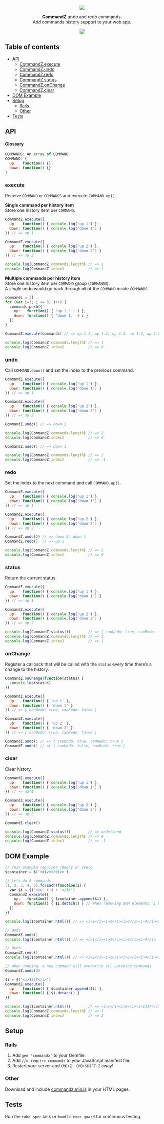 <p align="center">
  <a href="https://github.com/EtienneLem/commandz">
    <img src="https://f.cloud.github.com/assets/436043/1047139/032acfc8-1059-11e3-8baa-d22caee7e517.png">
  </a>
</p>

<p align="center">
  <strong>CommandZ</strong> undo and redo commands.<br>
  Add commands history support to your web app.
</p>

<p align="center">
  <a href="http://badge.fury.io/rb/commandz"><img src="https://badge.fury.io/rb/commandz@2x.png" alt="Gem Version" height="18"></a>
</p>

## Table of contents
- [API](#api)
  - [CommandZ.execute](#execute)
  - [CommandZ.undo](#undo)
  - [CommandZ.redo](#redo)
  - [CommandZ.status](#status)
  - [CommandZ.onChange](#onchange)
  - [CommandZ.clear](#clear)
- [DOM Example](#dom-example)
- [Setup](#setup)
  - [Rails](#rails)
  - [Other](#other)
- [Tests](#tests)

## API
#### Glossary
```js
COMMANDS: An Array of COMMAND
COMMAND: {
  up:   function() {},
  down: function() {}
}
```

### execute
Receive `COMMAND` or `COMMANDS` and execute `COMMAND.up()`.

**Single command per history item**<br>
Store one history item per `COMMAND`.

```js
CommandZ.execute({
  up:   function() { console.log('up 1') },
  down: function() { console.log('down 1') }
}) // => up 1

CommandZ.execute({
  up:   function() { console.log('up 2') },
  down: function() { console.log('down 2') }
}) // => up 2

console.log(CommandZ.commands.length) // => 2
console.log(CommandZ.index)           // => 1
```

**Multiple commands per history item**<br>
Store one history item per `COMMAND` group (`COMMANDS`).<br>
A *single* undo would go back through *all* of the `COMMAND` inside `COMMANDS`.

```js
commands = []
for (var i=1; i <= 5; i++) {
  commands.push({
    up:   function() { 'up 1.' + i },
    down: function() { 'down 1.' + i }
  })
}

CommandZ.execute(commands) // => up 1.1, up 1.2, up 1.3, up 1.4, up 1.5

console.log(CommandZ.commands.length) // => 1
console.log(CommandZ.index)           // => 0
```

### undo
Call `COMMAND.down()` and set the index to the previous command.

```js
CommandZ.execute({
  up:   function() { console.log('up 1') },
  down: function() { console.log('down 1') }
}) // => up 1

CommandZ.execute({
  up:   function() { console.log('up 2') },
  down: function() { console.log('down 2') }
}) // => up 2

CommandZ.undo() // => down 2

console.log(CommandZ.commands.length) // => 2
console.log(CommandZ.index)           // => 0

CommandZ.undo() // => down 1

console.log(CommandZ.commands.length) // => 2
console.log(CommandZ.index)           // => -1
```

### redo
Set the index to the next command and call `COMMAND.up()`.

```js
CommandZ.execute({
  up:   function() { console.log('up 1') },
  down: function() { console.log('down 1') }
}) // => up 1

CommandZ.execute({
  up:   function() { console.log('up 2') },
  down: function() { console.log('down 2') }
}) // => up 2

CommandZ.undo(2) // => down 2, down 1
CommandZ.redo()  // => up 1

console.log(CommandZ.commands.length) // => 2
console.log(CommandZ.index)           // => 0
```

### status
Return the current status.

```js
CommandZ.execute({
  up:   function() { console.log('up 1') },
  down: function() { console.log('down 1') }
}) // => up 1

CommandZ.execute({
  up:   function() { console.log('up 2') },
  down: function() { console.log('down 2') }
}) // => up 2

console.log(CommandZ.status())        // => { canUndo: true, canRedo: false }
console.log(CommandZ.commands.length) // => 2
console.log(CommandZ.index)           // => 1
```

### onChange
Register a callback that will be called with the `status` every time there’s a change to the history.

```js
CommandZ.onChange(function(status) {
  console.log(status)
})

CommandZ.execute({
  up:   function() { 'up 1' },
  down: function() { 'down 1' }
}) // => { canUndo: true, canRedo: false }

CommandZ.execute({
  up:   function() { 'up 2' },
  down: function() { 'down 2' }
}) // => { canUndo: true, canRedo: false }

CommandZ.undo() // => { canUndo: true, canRedo: true }
CommandZ.undo() // => { canUndo: false, canRedo: true }
```

### clear
Clear history.

```js
CommandZ.execute({
  up:   function() { console.log('up 1') },
  down: function() { console.log('down 1') }
}) // => up 1

CommandZ.execute({
  up:   function() { console.log('up 2') },
  down: function() { console.log('down 2') }
}) // => up 2

CommandZ.clear()

console.log(CommandZ.status())        // => undefined
console.log(CommandZ.commands.length) // => 0
console.log(CommandZ.index)           // => -1
```

## DOM Example
```js
// This example requires jQuery or Zepto
$container = $('<div></div>')

// Lets do 5 commands
[1, 2, 3, 4, 5].forEach(function(i) {
  var $i = $('<i>' + i + '</i>')
  CommandZ.execute({
    up:   function() { $container.append($i) },
    down: function() { $i.detach() } // When removing DOM elements, I highly recommend .detach()
  })
})

console.log($container.html()) // => <i>1</i><i>2</i><i>3</i><i>4</i><i>5</i>

// Undo
CommandZ.undo()
console.log($container.html()) // => <i>1</i><i>2</i><i>3</i><i>4</i>

// Redo
CommandZ.redo()
console.log($container.html()) // => <i>1</i><i>2</i><i>3</i><i>4</i><i>5</i>

// When undoing, a new command will overwrite all upcoming commands
CommandZ.undo(3)

$i = $('<i>1337</i>')
CommandZ.execute({
  up:   function() { $container.append($i) },
  down: function() { $i.detach() }
})

console.log($container.html())        // => <i>1</i><i>2</i><i>1337</i>
console.log(CommandZ.commands.length) // => 3
console.log(CommandZ.index)           // => 2
```

## Setup
### Rails
1. Add `gem 'commandz'` to your Gemfile.
2. Add `//= require commandz` to your JavaScript manifest file.
3. Restart your server and `CMD+Z` - `CMD+SHIFT+Z` away!

### Other
Download and include [commandz.min.js](https://raw.github.com/EtienneLem/commandz/master/commandz.min.js) in your HTML pages.

## Tests
Run the `rake spec` task or `bundle exec guard` for continuous testing.
